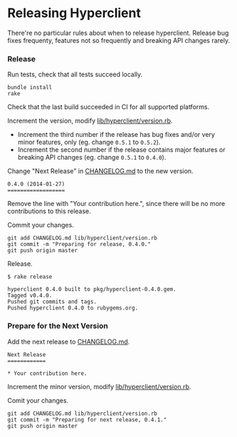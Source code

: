 Releasing Hyperclient
=====================

There're no particular rules about when to release hyperclient. Release bug fixes frequenty, features not so frequently and breaking API changes rarely.

### Release

Run tests, check that all tests succeed locally.

```
bundle install
rake
```

Check that the last build succeeded in CI for all supported platforms.

Increment the version, modify [lib/hyperclient/version.rb](lib/hyperclient/version.rb).

*  Increment the third number if the release has bug fixes and/or very minor features, only (eg. change `0.5.1` to `0.5.2`).
*  Increment the second number if the release contains major features or breaking API changes (eg. change `0.5.1` to `0.4.0`).

Change "Next Release" in [CHANGELOG.md](CHANGELOG.md) to the new version.

```
0.4.0 (2014-01-27)
==================
```

Remove the line with "Your contribution here.", since there will be no more contributions to this release.

Commit your changes.

```
git add CHANGELOG.md lib/hyperclient/version.rb
git commit -m "Preparing for release, 0.4.0."
git push origin master
```

Release.

```
$ rake release

hyperclient 0.4.0 built to pkg/hyperclient-0.4.0.gem.
Tagged v0.4.0.
Pushed git commits and tags.
Pushed hyperclient 0.4.0 to rubygems.org.
```

### Prepare for the Next Version

Add the next release to [CHANGELOG.md](CHANGELOG.md).

```
Next Release
============

* Your contribution here.
```

Increment the minor version, modify [lib/hyperclient/version.rb](lib/hyperclient/version.rb).

Comit your changes.

```
git add CHANGELOG.md lib/hyperclient/version.rb
git commit -m "Preparing for next release, 0.4.1."
git push origin master
```
